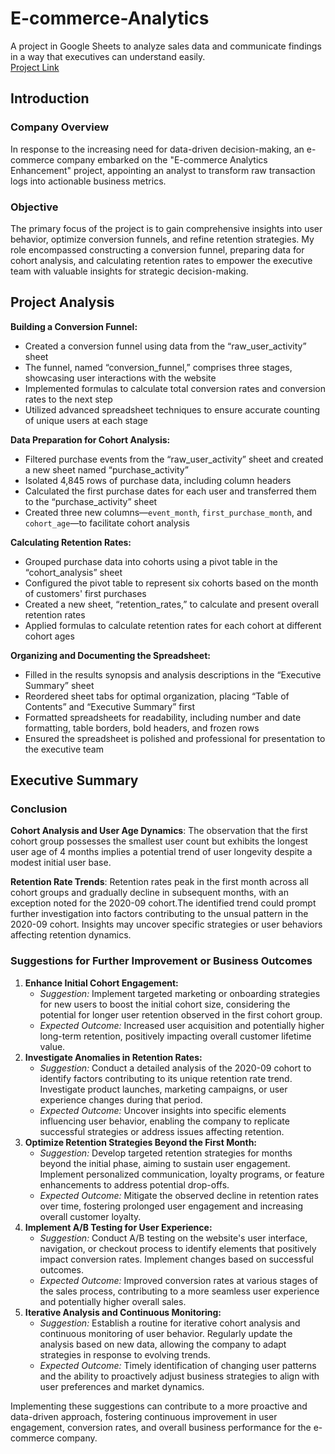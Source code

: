 # E-commerce-Analytics
A project in Google Sheets to analyze sales data and communicate findings in a way that executives can understand easily.  
[Project Link](https://docs.google.com/spreadsheets/d/10b5HvXs2XzCHScZjHYnhYyKPGJEpNpwGi2lTrieSl40/edit#gid=38637670)
## Introduction
### Company Overview
In response to the increasing need for data-driven decision-making, an e-commerce company embarked on the "E-commerce Analytics Enhancement" project, appointing an analyst to transform raw transaction logs into actionable business metrics.
### Objective
The primary focus of the project is to gain comprehensive insights into user behavior, optimize conversion funnels, and refine retention strategies. My role encompassed constructing a conversion funnel, preparing data for cohort analysis, and calculating retention rates to empower the executive team with valuable insights for strategic decision-making.

## Project Analysis
**Building a Conversion Funnel:**  
- Created a conversion funnel using data from the “raw_user_activity” sheet
- The funnel, named “conversion_funnel,” comprises three stages, showcasing user interactions with the website
- Implemented formulas to calculate total conversion rates and conversion rates to the next step
- Utilized advanced spreadsheet techniques to ensure accurate counting of unique users at each stage

**Data Preparation for Cohort Analysis:**
- Filtered purchase events from the “raw_user_activity” sheet and created a new sheet named “purchase_activity”
- Isolated 4,845 rows of purchase data, including column headers
- Calculated the first purchase dates for each user and transferred them to the “purchase_activity” sheet
- Created three new columns—`event_month`, `first_purchase_month`, and `cohort_age`—to facilitate cohort analysis
 
**Calculating Retention Rates:**
- Grouped purchase data into cohorts using a pivot table in the “cohort_analysis” sheet
- Configured the pivot table to represent six cohorts based on the month of customers' first purchases
- Created a new sheet, “retention_rates,” to calculate and present overall retention rates
- Applied formulas to calculate retention rates for each cohort at different cohort ages

**Organizing and Documenting the Spreadsheet:**
- Filled in the results synopsis and analysis descriptions in the “Executive Summary” sheet
- Reordered sheet tabs for optimal organization, placing “Table of Contents” and “Executive Summary” first
- Formatted spreadsheets for readability, including number and date formatting, table borders, bold headers, and frozen rows
- Ensured the spreadsheet is polished and professional for presentation to the executive team

## Executive Summary
### Conclusion
**Cohort Analysis and User Age Dynamics**: The observation that the first cohort group possesses the smallest user count but exhibits the longest user age of 4 months implies a potential trend of user longevity despite a modest initial user base.

**Retention Rate Trends**: Retention rates peak in the first month across all cohort groups and gradually decline in subsequent months, with an exception noted for the 2020-09 cohort.The identified trend could prompt further investigation into factors contributing to the unsual pattern in the 2020-09 cohort. Insights may uncover specific strategies or user behaviors affecting retention dynamics.	

### Suggestions for Further Improvement or Business Outcomes
1. **Enhance Initial Cohort Engagement:**  
    - *Suggestion:* Implement targeted marketing or onboarding strategies for new users to boost the initial cohort size, considering the potential for longer user retention observed in the first cohort group. 
    - *Expected Outcome:* Increased user acquisition and potentially higher long-term retention, positively impacting overall customer lifetime value. 
2. **Investigate Anomalies in Retention Rates:**  
    - *Suggestion:* Conduct a detailed analysis of the 2020-09 cohort to identify factors contributing to its unique retention rate trend. Investigate product launches, marketing campaigns, or user experience changes during that period. 
    - *Expected Outcome:* Uncover insights into specific elements influencing user behavior, enabling the company to replicate successful strategies or address issues affecting retention. 
3. **Optimize Retention Strategies Beyond the First Month:**  
    - *Suggestion:* Develop targeted retention strategies for months beyond the initial phase, aiming to sustain user engagement. Implement personalized communication, loyalty programs, or feature enhancements to address potential drop-offs. 
    - *Expected Outcome:* Mitigate the observed decline in retention rates over time, fostering prolonged user engagement and increasing overall customer loyalty. 
4. **Implement A/B Testing for User Experience:**  
    - *Suggestion:* Conduct A/B testing on the website's user interface, navigation, or checkout process to identify elements that positively impact conversion rates. Implement changes based on successful outcomes. 
    - *Expected Outcome:* Improved conversion rates at various stages of the sales process, contributing to a more seamless user experience and potentially higher overall sales. 
5. **Iterative Analysis and Continuous Monitoring:**  
    - *Suggestion:* Establish a routine for iterative cohort analysis and continuous monitoring of user behavior. Regularly update the analysis based on new data, allowing the company to adapt strategies in response to evolving trends.  
    - *Expected Outcome:* Timely identification of changing user patterns and the ability to proactively adjust business strategies to align with user preferences and market dynamics.  

Implementing these suggestions can contribute to a more proactive and data-driven approach, fostering continuous improvement in user engagement, conversion rates, and overall business performance for the e-commerce company.
